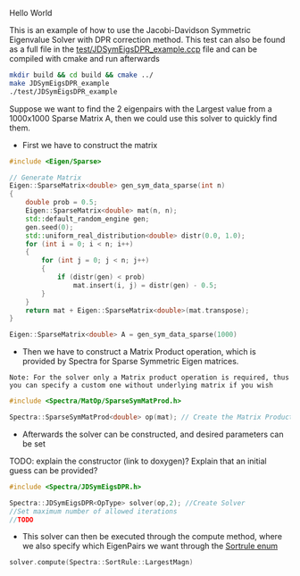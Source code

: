 Hello World

This is an example of how to use the Jacobi-Davidson Symmetric Eigenvalue Solver with DPR correction method. This test can also be found as a full file in the [test/JDSymEigsDPR_example.ccp](test/JDSymEigsDPR_example.cpp) file and can be compiled with cmake and run afterwards

```bash
mkdir build && cd build && cmake ../
make JDSymEigsDPR_example
./test/JDSymEigsDPR_example
```

Suppose we want to find the 2 eigenpairs with the Largest value from a 1000x1000 Sparse Matrix A, then we could use this solver to quickly find them.


- First we have to construct the matrix
```cpp
#include <Eigen/Sparse>

// Generate Matrix
Eigen::SparseMatrix<double> gen_sym_data_sparse(int n)
{
    double prob = 0.5;
    Eigen::SparseMatrix<double> mat(n, n);
    std::default_random_engine gen;
    gen.seed(0);
    std::uniform_real_distribution<double> distr(0.0, 1.0);
    for (int i = 0; i < n; i++)
    {
        for (int j = 0; j < n; j++)
        {
            if (distr(gen) < prob)
                mat.insert(i, j) = distr(gen) - 0.5;
        }
    }
    return mat + Eigen::SparseMatrix<double>(mat.transpose);
}

Eigen::SparseMatrix<double> A = gen_sym_data_sparse(1000)
```

- Then we have to construct a Matrix Product operation, which is provided by Spectra for Sparse Symmetric Eigen matrices. 

`Note: For the solver only a Matrix product operation is required, thus you can specify a custom one without underlying matrix if you wish`

```cpp
#include <Spectra/MatOp/SparseSymMatProd.h>

Spectra::SparseSymMatProd<double> op(mat); // Create the Matrix Product operation
```

- Afterwards the solver can be constructed, and desired parameters can be set 

TODO: explain the constructor (link to doxygen)? Explain that an initial guess can be provided?

```cpp
#include <Spectra/JDSymEigsDPR.h>

Spectra::JDSymEigsDPR<OpType> solver(op,2); //Create Solver
//Set maximum number of allowed iterations
//TODO
```

- This solver can then be executed through the compute method, where we also specify which EigenPairs we want through the [Sortrule enum](https://spectralib.org/doc/selectionrule_8h_source)

```cpp
solver.compute(Spectra::SortRule::LargestMagn)
```